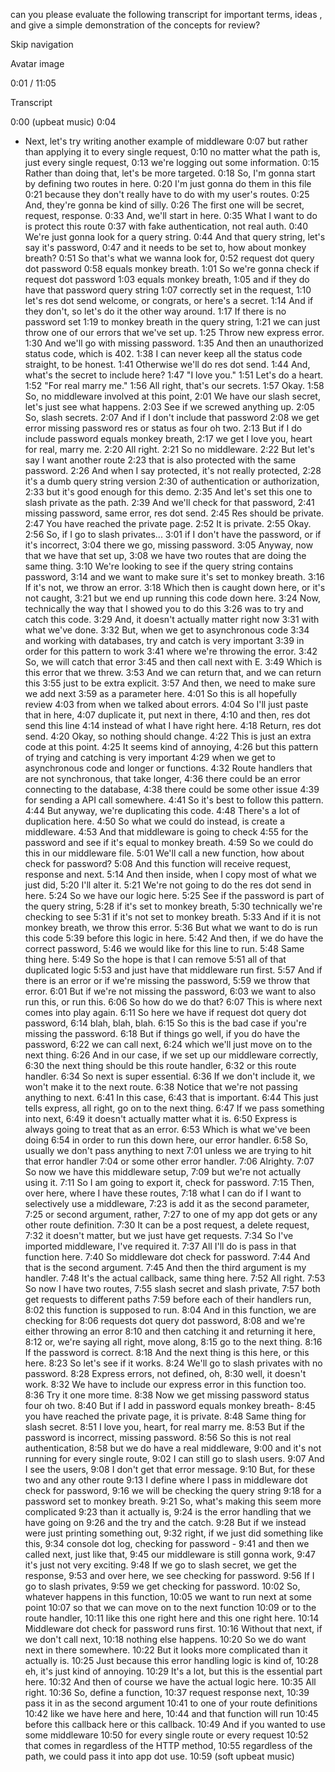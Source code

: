 can you please evaluate the following transcript for important terms, ideas , and give a simple demonstration of the concepts for review?



Skip navigation




Avatar image


0:01 / 11:05

Transcript


0:00
(upbeat music)
0:04
- Next, let's try writing another example of middleware
0:07
but rather than applying it to every single request,
0:10
no matter what the path is, just every single request,
0:13
we're logging out some information.
0:15
Rather than doing that, let's be more targeted.
0:18
So, I'm gonna start by defining two routes in here.
0:20
I'm just gonna do them in this file
0:21
because they don't really have to do with my user's routes.
0:25
And, they're gonna be kind of silly.
0:26
The first one will be secret, request, response.
0:33
And, we'll start in here.
0:35
What I want to do is protect this route
0:37
with fake authentication, not real auth.
0:40
We're just gonna look for a query string.
0:44
And that query string, let's say it's password,
0:47
and it needs to be set to, how about monkey breath?
0:51
So that's what we wanna look for,
0:52
request dot query dot password
0:58
equals monkey breath.
1:01
So we're gonna check if request dot password
1:03
equals monkey breath,
1:05
and if they do have that password query string
1:07
correctly set in the request,
1:10
let's res dot send welcome, or congrats, or here's a secret.
1:14
And if they don't, so let's do it the other way around.
1:17
If there is no password set
1:19
to monkey breath in the query string,
1:21
we can just throw one of our errors that we've set up.
1:25
Throw new express error.
1:30
And we'll go with missing password.
1:35
And then an unauthorized status code, which is 402.
1:38
I can never keep all the status code straight, to be honest.
1:41
Otherwise we'll do res dot send.
1:44
And, what's the secret to include here?
1:47
"I love you."
1:51
Let's do a heart.
1:52
"For real marry me."
1:56
All right, that's our secrets.
1:57
Okay.
1:58
So, no middleware involved at this point,
2:01
We have our slash secret, let's just see what happens.
2:03
See if we screwed anything up.
2:05
So, slash secrets.
2:07
And if I don't include that password
2:08
we get error missing password res or status as four oh two.
2:13
But if I do include password equals monkey breath,
2:17
we get I love you, heart for real, marry me.
2:20
All right.
2:21
So no middleware.
2:22
But let's say I want another route
2:23
that is also protected with the same password.
2:26
And when I say protected, it's not really protected,
2:28
it's a dumb query string version
2:30
of authentication or authorization,
2:33
but it's good enough for this demo.
2:35
And let's set this one to slash private as the path.
2:39
And we'll check for that password,
2:41
missing password, same error, res dot send.
2:45
Res should be private.
2:47
You have reached the private page.
2:52
It is private.
2:55
Okay.
2:56
So, if I go to slash privates...
3:01
if I don't have the password, or if it's incorrect,
3:04
there we go, missing password.
3:05
Anyway, now that we have that set up,
3:08
we have two routes that are doing the same thing.
3:10
We're looking to see if the query string contains password,
3:14
and we want to make sure it's set to monkey breath.
3:16
If it's not, we throw an error.
3:18
Which then is caught down here, or it's not caught,
3:21
but we end up running this code down here.
3:24
Now, technically the way that I showed you to do this
3:26
was to try and catch this code.
3:29
And, it doesn't actually matter right now
3:31
with what we've done.
3:32
But, when we get to asynchronous code
3:34
and working with databases, try and catch is very important
3:39
in order for this pattern to work
3:41
where we're throwing the error.
3:42
So, we will catch that error
3:45
and then call next with E.
3:49
Which is this error that we threw.
3:53
And we can return that, and we can return this
3:55
just to be extra explicit.
3:57
And then, we need to make sure we add next
3:59
as a parameter here.
4:01
So this is all hopefully review
4:03
from when we talked about errors.
4:04
So I'll just paste that in here,
4:07
duplicate it, put next in there,
4:10
and then, res dot send this line
4:14
instead of what I have right here.
4:18
Return, res dot send.
4:20
Okay, so nothing should change.
4:22
This is just an extra code at this point.
4:25
It seems kind of annoying,
4:26
but this pattern of trying and catching is very important
4:29
when we get to asynchronous code and longer or functions.
4:32
Route handlers that are not synchronous, that take longer,
4:36
there could be an error connecting to the database,
4:38
there could be some other issue
4:39
for sending a API call somewhere.
4:41
So it's best to follow this pattern.
4:44
But anyway, we're duplicating this code.
4:48
There's a lot of duplication here.
4:50
So what we could do instead, is create a middleware.
4:53
And that middleware is going to check
4:55
for the password and see if it's equal to monkey breath.
4:59
So we could do this in our middleware file.
5:01
We'll call a new function, how about check for password?
5:08
And this function will receive request, response and next.
5:14
And then inside, when I copy most of what we just did,
5:20
I'll alter it.
5:21
We're not going to do the res dot send in here.
5:24
So we have our logic here.
5:25
See if the password is part of the query string,
5:28
if it's set to monkey breath,
5:30
technically we're checking to see
5:31
if it's not set to monkey breath.
5:33
And if it is not monkey breath, we throw this error.
5:36
But what we want to do is run this code
5:39
before this logic in here.
5:42
And then, if we do have the correct password,
5:46
we would like for this line to run.
5:48
Same thing here.
5:49
So the hope is that I can remove
5:51
all of that duplicated logic
5:53
and just have that middleware run first.
5:57
And if there is an error or if we're missing the password,
5:59
we throw that error.
6:01
But if we're not missing the password,
6:03
we want to also run this, or run this.
6:06
So how do we do that?
6:07
This is where next comes into play again.
6:11
So here we have if request dot query dot password,
6:14
blah, blah, blah.
6:15
So this is the bad case if you're missing the password.
6:18
But if things go well, if you do have the password,
6:22
we can call next,
6:24
which we'll just move on to the next thing.
6:26
And in our case, if we set up our middleware correctly,
6:30
the next thing should be this route handler,
6:32
or this route handler.
6:34
So next is super essential.
6:36
If we don't include it, we won't make it to the next route.
6:38
Notice that we're not passing anything to next.
6:41
In this case,
6:43
that is important.
6:44
This just tells express, all right, go on to the next thing.
6:47
If we pass something into next,
6:49
it doesn't actually matter what it is.
6:50
Express is always going to treat that as an error.
6:53
Which is what we've been doing
6:54
in order to run this down here, our error handler.
6:58
So, usually we don't pass anything to next
7:01
unless we are trying to hit that error handler
7:04
or some other error handler.
7:06
Alrighty.
7:07
So now we have this middleware setup,
7:09
but we're not actually using it.
7:11
So I am going to export it, check for password.
7:15
Then, over here, where I have these routes,
7:18
what I can do if I want to selectively use a middleware,
7:23
is add it as the second parameter,
7:25
or second argument, rather,
7:27
to one of my app dot gets or any other route definition.
7:30
It can be a post request, a delete request,
7:32
it doesn't matter, but we just have get requests.
7:34
So I've imported middleware, I've required it.
7:37
All I'll do is pass in that function here.
7:40
So middleware dot check for password.
7:44
And that is the second argument.
7:45
And then the third argument is my handler.
7:48
It's the actual callback, same thing here.
7:52
All right.
7:53
So now I have two routes,
7:55
slash secret and slash private,
7:57
both get requests to different paths
7:59
before each of their handlers run,
8:02
this function is supposed to run.
8:04
And in this function, we are checking for
8:06
requests dot query dot password,
8:08
and we're either throwing an error
8:10
and then catching it and returning it here,
8:12
or, we're saying all right, move along,
8:15
go to the next thing.
8:16
If the password is correct.
8:18
And the next thing is this here, or this here.
8:23
So let's see if it works.
8:24
We'll go to slash privates with no password.
8:28
Express errors, not defined, oh,
8:30
well, it doesn't work.
8:32
We have to include our express error in this function too.
8:36
Try it one more time.
8:38
Now we get missing password status four oh two.
8:40
But if I add in password equals monkey breath-
8:45
you have reached the private page, it is private.
8:48
Same thing for slash secret.
8:51
I love you, heart, for real marry me.
8:53
But if the password is incorrect, missing password.
8:56
So this is not real authentication,
8:58
but we do have a real middleware,
9:00
and it's not running for every single route,
9:02
I can still go to slash users.
9:07
And I see the users,
9:08
I don't get that error message.
9:10
But, for these two and any other route
9:13
I define where I pass in middleware dot check for password,
9:16
we will be checking the query string
9:18
for a password set to monkey breath.
9:21
So, what's making this seem more complicated
9:23
than it actually is,
9:24
is the error handling that we have going on
9:26
and the try and the catch.
9:28
But if we instead were just printing something out,
9:32
right, if we just did something like this,
9:34
console dot log, checking for password -
9:41
and then we called next, just like that,
9:45
our middleware is still gonna work,
9:47
it's just not very exciting.
9:48
If we go to slash secret, we get the response,
9:53
and over here, we see checking for password.
9:56
If I go to slash privates,
9:59
we get checking for password.
10:02
So, whatever happens in this function,
10:05
we want to run next at some point
10:07
so that we can move on to the next function
10:09
or to the route handler,
10:11
like this one right here and this one right here.
10:14
Middleware dot check for password runs first.
10:16
Without that next, if we don't call next,
10:18
nothing else happens.
10:20
So we do want next in there somewhere.
10:22
But it looks more complicated than it actually is.
10:25
Just because this error handling logic is kind of,
10:28
eh, it's just kind of annoying.
10:29
It's a lot, but this is the essential part here.
10:32
And then of course we have the actual logic here.
10:35
All right.
10:36
So, define a function,
10:37
request response next,
10:39
pass it in as the second argument
10:41
to one of your route definitions
10:42
like we have here and here,
10:44
and that function will run
10:45
before this callback here or this callback.
10:49
And if you wanted to use some middleware
10:50
for every single route or every request
10:52
that comes in regardless of the HTTP method,
10:55
regardless of the path, we could pass it into app dot use.
10:59
(soft upbeat music)
